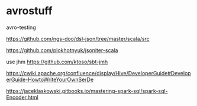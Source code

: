 # avrostuff
avro-testing


https://github.com/ngs-doo/dsl-json/tree/master/scala/src

https://github.com/plokhotnyuk/jsoniter-scala


use jhm
https://github.com/ktoso/sbt-jmh


https://cwiki.apache.org/confluence/display/Hive/DeveloperGuide#DeveloperGuide-HowtoWriteYourOwnSerDe

https://jaceklaskowski.gitbooks.io/mastering-spark-sql/spark-sql-Encoder.html
